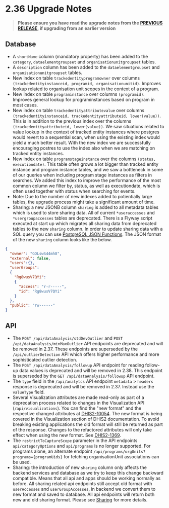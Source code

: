 # 2.36 Upgrade Notes

> **Please ensure you have read the upgrade notes from the [PREVIOUS RELEASE](../2.35/README.md), if upgrading from an earlier version**

## Database

- A `shortName` column (mandatory property) has been added to the `category`, `dataelementgroupset` and `organisationunitgroupset` tables.
- A `description` column has been added to the `dataelementgroupset` and `organisationunitgroupset` tables.
- New index on table `trackedentityprogramowner` over columns `(trackedentityinstanceid, programid, organisationunitid)`. Improves lookup related to organisation unit scopes in the context of a program.
- New index on table `programinstance` over columns `(programid)`. Improves general lookup for programinstances based on program in most cases.
- New index on table `trackedentityattributevalue` over columns `(trackedentityinstanceid, trackedentityattributeid, lower(value))`. This is in addition to the previous index over the columns `(trackedentityattributeid, lower(value))`. We saw situations related to value lookup in the context of tracked entity instances where postgres would revert to a sequential scan, when using the existing index would yield a much better result. With the new index we are successfully encouraging postres to use the index also when we are matching on tracked entity instances.
- New index on table `programstageinstance` over the columns `(status, executiondate)`. This table often grows a lot bigger than tracked entity instance and program instance tables, and we saw a bottleneck in some of our queries when including program stage instances as filters in searches. We added this index to improve the performance of the most common column we filter by, status, as well as executiondate, which is often used together with status when searching for events.
- Note: Due to the number of new indexes added to potientially large tables, the upgrade process might take a significant amount of time.
- Sharing: a new JSONB column `sharing` is added to all metadata tables which is used to store sharing data. All of current `*useraccesses` and `*usergroupaccesses` tables are deprecated. There is a Flyway script executed at start up which migrates all sharing data from deprecated tables to the new `sharing` column. In order to update sharing data with a SQL query you can use [PostgreSQL JSON Functions](https://www.postgresql.org/docs/12/functions-json.html). The JSON format of the new `sharing` column looks like the below.

```json
{
  "owner": "GOLswS44mh8",
  "external": false,
  "users":{},
  "userGroups":
  {
    "Rg8wusV7QYi":
    {
      "access": "r-r-----",
      "id": "Rg8wusV7QYi"
    }
  },
  "public": "rw------"
}
```


## API

- The `POST /api/dataAnalysis/stdDevOutlier` and `POST /api/dataAnalysis/minMaxOutlier` API endpoints are deprecated and will be removed in 2.37. These endpoints are superseded by the `/api/outlierDetection` API which offers higher performance and more sophisticated outlier detection.
- The `POST /api/dataAnalysis/followup` API endpoint for reading follow-up data values is deprecated and will be removed in 2.38. This endpoint is superseded by the `GET /api/dataAnalysis/followup` API endpoint.
- The `type` field in the `/api/analytcs` API endpoint `metadata` > `headers` response is deprecated and will be removed in 2.37. Instead use the `valueType` field.
- Several Visualization attributes are made read-only as part of a deprecation process related to changes in the Visualization API (`/api/visualizations`). You can find the "new format" and the respective changed attributes at [DHIS2-10054](https://jira.dhis2.org/browse/DHIS2-10054). The new format is being covered in the Visualization section of DHIS2 documentation. To avoid breaking existing applications the old format will still be returned as part of the response. Changes to the refactored attributes will only take effect when using the new format. See [DHIS2-1369](https://jira.dhis2.org/browse/DHIS2-1369).
- The `restrictToCaptureScope` parameter in the API endpoints `api/categoryOptions` and `api/programs`  is no longer supported. For programs alone, an alternate endpoint `/api/programs/orgUnits?programs={programUids}` for fetching organisationUnit associations can be used. 
- Sharing: the introduction of new `sharing` column only affects the backend services and database as we try to keep this change backward compatible. Means that all api and apps should be working normally as before. All sharing related api endpoints still accept old format with `userAccesses` and `userGroupAccesses`, in backend we convert them to new format and saved to database. All api endpoints will return both new and old sharing format. Please see [Sharing](https://docs.dhis2.org/en/develop/using-the-api/dhis-core-version-237/sharing.html) for more details.

